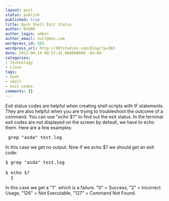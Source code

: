```yaml
---
layout: post
status: publish
published: true
title: Bash Shell Exit Status
author: DYURK
author_login: admin
author_email: null@dev.com
wordpress_id: 503
wordpress_url: http://d87studios.com/blog/?p=503
date: 2012-06-19 00:57:41.000000000 -04:00
categories:
- Technology
- Linux
tags:
- bash
- shell
- exit codes
comments: []
---
```

Exit status codes are helpful when creating shell scripts with IF statements. They are also helpful when you are trying to troubleshoot the outcome of a command. You can use "<em>echo</em> <em>$?"</em> to find out the exit status. In the terminal exit codes are not displayed on the screen by default, we have to echo them. Here are a few examples:
<pre lang="shell" prompt="$"> grep "asda" test.log
</pre>
In this case we get no output. Now if we echo $? we should get an exit code:
<pre lang="shell" prompt="$">$ grep "asda" test.log
<br>$ echo $?
  1</pre>
In this case we get a "1"  which is a failure. "0" = Success, "2" = Incorrect Usage, "126" = Not Executable, "127" = Command Not Found.
